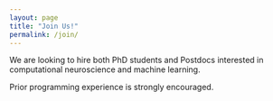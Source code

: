 ```yaml
---
layout: page
title: "Join Us!"
permalink: /join/
---
```


We are looking to hire both PhD students and Postdocs interested in computational neuroscience and machine learning.

Prior programming experience is strongly encouraged.

<!-- see for reference: -->
<!-- https://catniplab.github.io/Hiring/ -->
